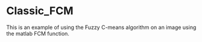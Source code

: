 # Classic_FCM
This is an example of using the Fuzzy C-means algorithm on an image using the matlab FCM function.
